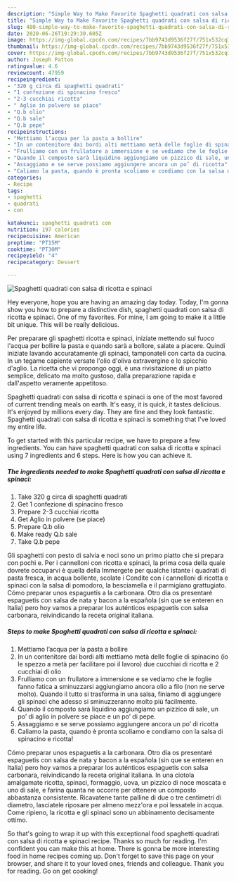 ```yaml
---
description: "Simple Way to Make Favorite Spaghetti quadrati con salsa di ricotta e spinaci"
title: "Simple Way to Make Favorite Spaghetti quadrati con salsa di ricotta e spinaci"
slug: 480-simple-way-to-make-favorite-spaghetti-quadrati-con-salsa-di-ricotta-e-spinaci
date: 2020-06-26T19:29:30.605Z
image: https://img-global.cpcdn.com/recipes/7bb9743d9536f27f/751x532cq70/spaghetti-quadrati-con-salsa-di-ricotta-e-spinaci-recipe-main-photo.jpg
thumbnail: https://img-global.cpcdn.com/recipes/7bb9743d9536f27f/751x532cq70/spaghetti-quadrati-con-salsa-di-ricotta-e-spinaci-recipe-main-photo.jpg
cover: https://img-global.cpcdn.com/recipes/7bb9743d9536f27f/751x532cq70/spaghetti-quadrati-con-salsa-di-ricotta-e-spinaci-recipe-main-photo.jpg
author: Joseph Patton
ratingvalue: 4.6
reviewcount: 47959
recipeingredient:
- "320 g circa di spaghetti quadrati"
- "1 confezione di spinacino fresco"
- "2-3 cucchiai ricotta"
- " Aglio in polvere se piace"
- "Q.b olio"
- "Q.b sale"
- "Q.b pepe"
recipeinstructions:
- "Mettiamo l’acqua per la pasta a bollire"
- "In un contenitore dai bordi alti mettiamo metà delle foglie di spinacino (io le spezzo a metà per facilitare poi il lavoro) due cucchiai di ricotta e 2 cucchiai di olio"
- "Frulliamo con un frullatore a immersione e se vediamo che le foglie fanno fatica a sminuzzarsi aggiungiamo ancora olio a filo (non ne serve molto). Quando il tutto si trasforma in una salsa, finiamo di aggiungere gli spinaci che adesso si sminuzzeranno molto più facilmente."
- "Quando il composto sarà liquidino aggiungiamo un pizzico di sale, un po’ di aglio in polvere se piace e un po’ di pepe."
- "Assaggiamo e se serve possiamo aggiungere ancora un po’ di ricotta"
- "Caliamo la pasta, quando è pronta scoliamo e condiamo con la salsa di spinacino e ricotta!"
categories:
- Recipe
tags:
- spaghetti
- quadrati
- con

katakunci: spaghetti quadrati con 
nutrition: 197 calories
recipecuisine: American
preptime: "PT15M"
cooktime: "PT30M"
recipeyield: "4"
recipecategory: Dessert

---
```



![Spaghetti quadrati con salsa di ricotta e spinaci](https://img-global.cpcdn.com/recipes/7bb9743d9536f27f/751x532cq70/spaghetti-quadrati-con-salsa-di-ricotta-e-spinaci-recipe-main-photo.jpg)

Hey everyone, hope you are having an amazing day today. Today, I'm gonna show you how to prepare a distinctive dish, spaghetti quadrati con salsa di ricotta e spinaci. One of my favorites. For mine, I am going to make it a little bit unique. This will be really delicious.

Per preparare gli spaghetti ricotta e spinaci, iniziate mettendo sul fuoco l&#39;acqua per bollire la pasta e quando sarà a bollore, salate a piacere. Quindi iniziate lavando accuratamente gli spinaci, tamponateli con carta da cucina. In un tegame capiente versate l&#39;olio d&#39;oliva extravergine e lo spicchio d&#39;aglio. La ricetta che vi propongo oggi, è una rivisitazione di un piatto semplice, delicato ma molto gustoso, dalla preparazione rapida e dall&#39;aspetto veramente appetitoso.

Spaghetti quadrati con salsa di ricotta e spinaci is one of the most favored of current trending meals on earth. It's easy, it is quick, it tastes delicious. It's enjoyed by millions every day. They are fine and they look fantastic. Spaghetti quadrati con salsa di ricotta e spinaci is something that I've loved my entire life.


To get started with this particular recipe, we have to prepare a few ingredients. You can have spaghetti quadrati con salsa di ricotta e spinaci using 7 ingredients and 6 steps. Here is how you can achieve it.

<!--inarticleads1-->

##### The ingredients needed to make Spaghetti quadrati con salsa di ricotta e spinaci:

1. Take 320 g circa di spaghetti quadrati
1. Get 1 confezione di spinacino fresco
1. Prepare 2-3 cucchiai ricotta
1. Get  Aglio in polvere (se piace)
1. Prepare Q.b olio
1. Make ready Q.b sale
1. Take Q.b pepe


Gli spaghetti con pesto di salvia e noci sono un primo piatto che si prepara con pochi e. Per i cannelloni con ricotta e spinaci, la prima cosa della quale dovrete occuparvi è quella della Immergete per qualche istante i quadrati di pasta fresca, in acqua bollente, scolate i Condite con i cannelloni di ricotta e spinaci con la salsa di pomodoro, la besciamella e il parmigiano grattugiato. Cómo preparar unos espaguetis a la carbonara. Otro día os presentaré espaguetis con salsa de nata y bacon a la española (sin que se enteren en Italia) pero hoy vamos a preparar los auténticos espaguetis con salsa carbonara, reivindicando la receta original italiana. 

<!--inarticleads2-->

##### Steps to make Spaghetti quadrati con salsa di ricotta e spinaci:

1. Mettiamo l’acqua per la pasta a bollire
1. In un contenitore dai bordi alti mettiamo metà delle foglie di spinacino (io le spezzo a metà per facilitare poi il lavoro) due cucchiai di ricotta e 2 cucchiai di olio
1. Frulliamo con un frullatore a immersione e se vediamo che le foglie fanno fatica a sminuzzarsi aggiungiamo ancora olio a filo (non ne serve molto). Quando il tutto si trasforma in una salsa, finiamo di aggiungere gli spinaci che adesso si sminuzzeranno molto più facilmente.
1. Quando il composto sarà liquidino aggiungiamo un pizzico di sale, un po’ di aglio in polvere se piace e un po’ di pepe.
1. Assaggiamo e se serve possiamo aggiungere ancora un po’ di ricotta
1. Caliamo la pasta, quando è pronta scoliamo e condiamo con la salsa di spinacino e ricotta!


Cómo preparar unos espaguetis a la carbonara. Otro día os presentaré espaguetis con salsa de nata y bacon a la española (sin que se enteren en Italia) pero hoy vamos a preparar los auténticos espaguetis con salsa carbonara, reivindicando la receta original italiana. In una ciotola amalgamate ricotta, spinaci, formaggio, uova, un pizzico di noce moscata e uno di sale, e farina quanta ne occorre per ottenere un composto abbastanza consistente. Ricavatene tante palline di due o tre centimetri di diametro, lasciatele riposare per almeno mezz&#39;ora e poi lessatele in acqua. Come ripieno, la ricotta e gli spinaci sono un abbinamento decisamente ottimo. 

So that's going to wrap it up with this exceptional food spaghetti quadrati con salsa di ricotta e spinaci recipe. Thanks so much for reading. I'm confident you can make this at home. There is gonna be more interesting food in home recipes coming up. Don't forget to save this page on your browser, and share it to your loved ones, friends and colleague. Thank you for reading. Go on get cooking!
